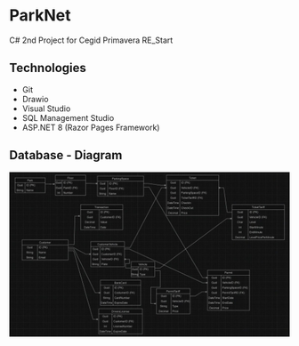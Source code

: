 # ParkNet
C# 2nd Project for Cegid Primavera RE_Start

## Technologies

- Git
- Drawio
- Visual Studio
- SQL Management Studio
- ASP.NET 8 (Razor Pages Framework)

## Database - Diagram
![Entities Organization](https://github.com/cervan1es/ParkNet/blob/main/Assets/ParkNet%20-%20Normalized%20Diagram.jpeg?raw=true)
